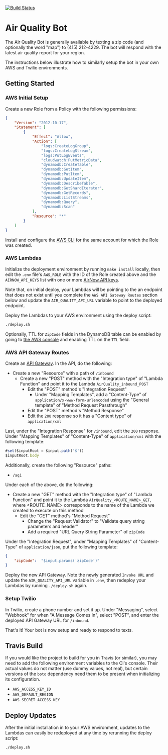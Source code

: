 [![Build Status](https://travis-ci.org/alexdlaird/air-quality-bot.svg?branch=master)](https://travis-ci.org/alexdlaird/air-quality-bot)

# Air Quality Bot

The Air Quality Bot is generally available by texting a zip code (and optionally
the word "map") to (415) 212-4229. The bot will respond with the latest air
quality report for your region.

The instructions below illustrate how to similarly setup the bot in your own
AWS and Twilio environments.

## Getting Started

### AWS Initial Setup

Create a new Role from a Policy with the following permissions:

```json
{
    "Version": "2012-10-17",
    "Statement": [
        {
            "Effect": "Allow",
            "Action": [
                "logs:CreateLogGroup",
                "logs:CreateLogStream",
                "logs:PutLogEvents",
                "cloudwatch:PutMetricData",
                "dynamodb:CreateTable",
                "dynamodb:GetItem",
                "dynamodb:PutItem",
                "dynamodb:UpdateItem",
                "dynamodb:DescribeTable",
                "dynamodb:GetShardIterator",
                "dynamodb:GetRecords",
                "dynamodb:ListStreams",
                "dynamodb:Query",
                "dynamodb:Scan"
            ],
            "Resource": "*"
        }
    ]
}
```

Install and configure the [AWS CLI](https://docs.aws.amazon.com/lambda/latest/dg/setup-awscli.html)
for the same account for which the Role was created.

### AWS Lambdas

Initialize the deployment environment by running `make install` locally, then
edit the `.env` file's `AWS_ROLE` with the ID of the Role created above and the
`AIRNOW_API_KEYS` list with one or more [AirNow API keys](https://docs.airnowapi.org/).

Note that, on initial deploy, your Lambdas will be pointing to the an endpoint
that does not exist until you complete the `AWS API Gateway Routes` section
below and update the `AIR_QUALITY_API_URL` variable to point to the deployed endpoint.

Deploy the Lambdas to your AWS environment using the deploy script:

```sh
./deploy.sh
```

Optionally, TTL for `ZipCode` fields in the DynamoDB table can be enabled by going
to [the AWS console](https://console.aws.amazon.com/dynamodb/home?region=us-east-1#tables:)
and enabling TTL on the `TTL` field.

### AWS API Gateway Routes

Create an [API Gateway](https://console.aws.amazon.com/apigateway/home?region=us-east-1#/apis).
In the API, do the following:

- Create a new "Resource" with a path of `/inbound`
  - Create a new "POST" method with the "Integration type" of "Lambda Function" and point it to the Lambda `AirQuality_inbound_POST`
    - Edit the "POST" method's "Integration Request"
      - Under "Mapping Templates", add a "Content-Type" of `application/x-www-form-urlencoded` using the "General template" of "Method Request Passthrough"
    - Edit the "POST" method's "Method Response"
    - Edit the `200` response so it has a "Content type" of `application/xml`

Last, under the "Integration Response" for `/inbound`, edit the `200` response. Under "Mapping Templates" of "Content-Type" of `application/xml` with the following template:

```js
#set($inputRoot = $input.path('$'))
$inputRoot.body
```

Additionally, create the following "Resource" paths:

- `/aqi`

Under each of the above, do the following:

- Create a new "GET" method with the "Integration type" of "Lambda Function" and point it to the Lambda `AirQuality_<ROUTE_NAME>_GET`, where <ROUTE_NAME> corresponds to the name of the Lambda we created
to execute on this method
  - Edit the "GET" method's "Method Request"
    - Change the "Request Validator" to "Validate query string parameters and header"
    - Add a required "URL Query String Parameter" of `zipCode`

Under the "Integration Request", under "Mapping Templates" of "Content-Type" of `application/json`,
put the following template:

```json
{
    "zipCode":  "$input.params('zipCode')"
}
```

Deploy the new API Gateway. Note the newly generated `Invoke URL` and update the
`AIR_QUALITY_API_URL` variable in `.env`, then redeploy your Lambdas by running
`./deploy.sh` again.

### Setup Twilio

In Twilio, create a phone number and set it up. Under "Messaging", select
"Webhook" for when "A Message Comes In", select "POST", and enter the deployed
API Gateway URL for `/inbound`.

That's it! Your bot is now setup and ready to respond to texts.

## Travis Build

If you would like the project to build for you in Travis (or similar), you may
need to add the following environment variables to the CI's console. Their
actual values do not matter (use dummy values, not real), but certain versions
of the `boto` dependency need them to be present when initializing its
configuration.

- `AWS_ACCESS_KEY_ID`
- `AWS_DEFAULT_REGION`
- `AWS_SECRET_ACCESS_KEY`

## Deploy Updates

After the initial installation in to your AWS environment, updates to the Lambdas
can easily be redeployed at any time by rerunning the deploy script:

```sh
./deploy.sh
```
